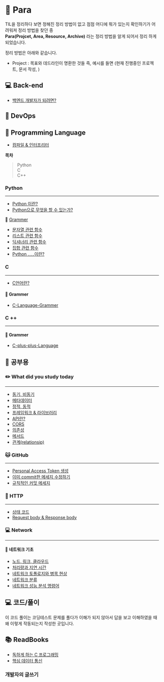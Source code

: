 # 🤔 Para

TIL을 정리하다 보면 정해진 정리 방법이 없고 점점 어디에 뭐가 있는지 확인하기가 어려워져 정리 방법을 찾던 중  
**Para(Projcet, Area, Resource, Archive)** 라는 정리 방법을 알게 되어서 정리 하게 되었습니다.

정리 방법은 아래와 같습니다.

- Project : 목표와 데드라인이 명환한 것들 즉, 예시를 들면 (현재 진행중인 프로젝트, 문서 작성, )

## 💻 Back-end

- <a href="https://github.com/ohyuchan123/TIL_V2/blob/master/%EB%A1%9C%EB%93%9C%EB%A7%B5/%EB%B0%B1%EC%97%94%EB%93%9C%20%EA%B0%9C%EB%B0%9C%EC%9E%90%EA%B0%80%20%EB%90%98%EB%A0%A4%EB%A9%B4%3F.md#-%EB%B0%B1%EC%97%94%EB%93%9C-%EA%B0%9C%EB%B0%9C%EC%9E%90%EA%B0%80-%EB%90%98%EB%A0%A4%EB%A9%B4">백엔드 개발자가 되려면?</a>

## 🚀 DevOps

## 📑 Programming Language

- <a href="https://github.com/ohyuchan123/C-Language-sytax-guide/blob/master/08-19/What%20I%20learned%20while%20studying.md#-%EC%BB%B4%ED%8C%8C%EC%9D%BC-%EC%96%B8%EC%96%B4--%EC%9D%B8%ED%84%B0%ED%94%84%EB%A6%AC%ED%84%B0-%EC%96%B8%EC%96%B4">컴파일 & 인터프리터</a>

**목차**

> Python  
> C  
> C++

### Python

---

- <a href="https://github.com/ohyuchan123/TIL_V2/blob/master/python/Python%20%EC%9D%B4%EB%9E%80%3F.md#python-%EC%9D%B4%EB%9E%80">Python 이란?</a>
- <a href="https://github.com/ohyuchan123/TIL_V2/blob/master/python/What%20you%20can%20do%20with%20python.md#what-you-can-do-with-python">Python으로 무엇을 할 수 있는가?</a>

📝 <a href="https://velog.io/@ohyuchan123/series/Python-Grammer">Grammer</a>

- <a href="https://github.com/ohyuchan123/TIL_V2/blob/master/python/Grammer/%EC%9E%90%EB%A3%8C%ED%98%95/python%20%EB%AC%B8%EC%9E%90%EC%97%B4%20%EA%B4%80%EB%A0%A8%20%ED%95%A8%EC%88%98.md#%EB%AC%B8%EC%9E%90%EC%97%B4-%EA%B4%80%EB%A0%A8-%ED%95%A8%EC%88%98%EB%93%A4">문자열 관련 함수</a>
- <a href="https://github.com/ohyuchan123/TIL_V2/blob/master/python/Grammer/%EC%9E%90%EB%A3%8C%ED%98%95/python%20%EB%A6%AC%EC%8A%A4%ED%8A%B8%20%EA%B4%80%EB%A0%A8%20%ED%95%A8%EC%88%98.md#%EB%A6%AC%EC%8A%A4%ED%8A%B8-%EA%B4%80%EB%A0%A8-%ED%95%A8%EC%88%98">리스트 관련 함수</a>
- <a href="https://github.com/ohyuchan123/TIL_V2/blob/master/python/Grammer/%EC%9E%90%EB%A3%8C%ED%98%95/python%20%EB%94%95%EC%85%94%EB%84%88%EB%A6%AC%20%EA%B4%80%EB%A0%A8%20%ED%95%A8%EC%88%98.md#-%EB%94%95%EC%85%94%EB%84%88%EB%A6%AC-%EA%B4%80%EB%A0%A8-%ED%95%A8%EC%88%98">딕셔너리 관련 함수</a>
- <a href="https://github.com/ohyuchan123/TIL_V2/blob/master/python/Grammer/%EC%9E%90%EB%A3%8C%ED%98%95/python%20%EC%A7%91%ED%95%A9%20%EA%B4%80%EB%A0%A8%20%ED%95%A8%EC%88%98.md#%EC%A7%91%ED%95%A9-%EC%9E%90%EB%A3%8C%ED%98%95-%EA%B4%80%EB%A0%A8-%ED%95%A8%EC%88%98">집합 관련 함수</a>
- <a href="https://github.com/ohyuchan123/TIL_V2/blob/master/python/Grammer/%60...%60.md#python%EC%97%90%EC%84%9C--">Python `...`이란?</a>

### C

---

- <a href="https://github.com/ohyuchan123/TIL_V2/blob/master/C/C%EC%96%B8%EC%96%B4%EB%9E%80%3F.md">C언어란?</a>

#### 📝 Grammer

- <a href = "https://github.com/ohyuchan123/C-Language-sytax-guide">C-Language-Grammer</a>

### C ++

---

#### 📝 Grammer

- <a href="">C-plus-plus-Language</a>

## 📒 공부용

### ✏️ What did you study today

---

- <a href="https://github.com/ohyuchan123/TIL_V2/blob/master/What%20did%20you%20study%20today/%EB%8F%99%EA%B8%B0%2C%20%EB%B9%84%EB%8F%99%EA%B8%B0.md#%EB%8F%99%EA%B8%B0-%EB%B9%84%EB%8F%99%EA%B8%B0-%EC%B2%98%EB%A6%AC">동기, 비동기</a>
- <a href="">메타데이터</a>
- <a href="https://github.com/ohyuchan123/TIL_V2/blob/master/What%20did%20you%20study%20today/%EB%8F%99%EC%A0%81%20%EC%A0%95%EC%A0%81.md#%EC%A0%95%EC%A0%81-%EC%9B%B9%EA%B3%BC-%EB%8F%99%EC%A0%81-%EC%9B%B9%EC%9D%80-%EB%AC%B4%EC%97%87%EC%9D%B8%EA%B0%80">정적, 동적</a>
- <a href="https://github.com/ohyuchan123/TIL_V2/blob/master/What%20did%20you%20study%20today/%ED%94%84%EB%A0%88%EC%9E%84%EC%9B%8C%ED%81%AC%20%26%20%EB%9D%BC%EC%9D%B4%EB%B8%8C%EB%9F%AC%EB%A6%AC.md#%ED%94%84%EB%A0%88%EC%9E%84%EC%9B%8C%ED%81%AC--%EB%9D%BC%EC%9D%B4%EB%B8%8C%EB%9F%AC%EB%A6%AC">프레임워크 & 라이브러리</a>
- <a href="https://github.com/go-payhere/Initial_FastAPI/pull/4#issuecomment-1668154460">API란?</a>
- <a href="https://github.com/ohyuchan123/TIL_V2/blob/master/What%20did%20you%20study%20today/CORS.md#cors">CORS</a>
- <a href="https://github.com/ohyuchan123/TIL_V2/blob/master/What%20did%20you%20study%20today/%EC%9D%98%EC%A1%B4%EC%84%B1.md#-%EC%9D%98%EC%A1%B4%EC%84%B1%EC%9D%B4%EB%9E%80">의존성</a>
- <a href="https://github.com/ohyuchan123/TIL_V2/blob/master/What%20did%20you%20study%20today/%EB%A9%94%EC%84%9C%EB%93%9C.md#%EF%B8%8F-%EA%B0%9D%EC%B2%B4-%EC%A7%80%ED%96%A5-%ED%94%84%EB%A1%9C%EA%B7%B8%EB%9E%98%EB%B0%8D%EC%9D%98-%ED%95%84%EC%88%98-%EC%9A%94%EC%86%8C-%EB%A9%94%EC%84%9C%EB%93%9Cmethod">메서드</a>
- <a href="https://github.com/ohyuchan123/TIL_V2/blob/master/What%20did%20you%20study%20today/relationship.md#relationship%EC%9D%B4%EB%9E%80">관계(relationsip)</a>

### 🐱 GitHub

---

- <a href = "https://github.com/ohyuchan123/TIL_V2/blob/master/Github/token/Personal%20Access%20Token/Github%20%ED%86%A0%ED%81%B0%20%EC%83%9D%EC%84%B1.md#github-%ED%86%A0%ED%81%B0-%EC%83%9D%EC%84%B1">Personal Access Token 생성</a>
- <a href="https://github.com/ohyuchan123/TIL_V2/blob/master/Github/command/%5Bgit%5D%20%EC%9D%B4%EB%AF%B8%20commit%ED%95%9C%20%EB%A9%94%EC%84%B8%EC%A7%80%20%EC%88%98%EC%A0%95%ED%95%98%EA%B8%B0.md#git-%EC%9D%B4%EB%AF%B8-commit%ED%95%9C-%EB%A9%94%EC%84%B8%EC%A7%80-%EC%88%98%EC%A0%95%ED%95%98%EA%B8%B0">이미 commit한 메세지 수정하기</a>
- <a href="https://github.com/ohyuchan123/TIL_V2/blob/master/Github/commit/%EA%B7%9C%EC%B9%99%EC%A0%81%EC%9D%B8%20%EC%BB%A4%EB%B0%8B%20%EB%A9%94%EC%84%B8%EC%A7%80.md#%EA%B7%9C%EC%B9%99%EC%A0%81%EC%9D%B8-commit-%EB%A9%94%EC%84%B8%EC%A7%80">규칙적인 커밋 메세지</a>

### 📕 HTTP

---

- <a href="https://github.com/ohyuchan123/TIL_V2/blob/master/HTTP/HTTP%20%EC%83%81%ED%83%9C%20%EC%BD%94%EB%93%9C.md#http-%EC%83%81%ED%83%9C-%EC%BD%94%EB%93%9C">상태 코드</a>
- <a href="">Request body & Response body</a>

### 💻 Network

---

#### 📄 네트워크 기초

- <a href="https://github.com/ohyuchan123/TIL_V2/blob/master/Network/%EB%84%A4%ED%8A%B8%EC%9B%8C%ED%81%AC%20%EA%B8%B0%EC%B4%88/%EB%85%B8%EB%93%9C%20%26%20%EB%A7%81%ED%81%AC%20%26%20Cloud.md#-%EB%84%A4%ED%8A%B8%EC%9B%8C%ED%81%ACnetwork-%EA%B8%B0%EC%B4%88">노드, 링크, 클라우드</a>
- <a href="https://github.com/ohyuchan123/TIL_V2/blob/master/Network/%EB%84%A4%ED%8A%B8%EC%9B%8C%ED%81%AC%20%EA%B8%B0%EC%B4%88/%EC%B2%98%EB%A6%AC%EB%9F%89%EA%B3%BC%20%EC%A7%80%EC%97%B0%EC%8B%9C%EA%B0%84.md#-%EC%B2%98%EB%A6%AC%EB%9F%89%EA%B3%BC-%EC%A7%80%EC%97%B0-%EC%8B%9C%EA%B0%84">처리량과 지연 시간</a>
- <a href="https://github.com/ohyuchan123/TIL_V2/blob/master/Network/%EB%84%A4%ED%8A%B8%EC%9B%8C%ED%81%AC%20%EA%B8%B0%EC%B4%88/%EB%84%A4%ED%8A%B8%EC%9B%8C%ED%81%AC%20%ED%86%A0%ED%8F%B4%EB%A1%9C%EC%A7%80%EC%99%80%20%EB%B3%91%EB%AA%A9%20%ED%98%84%EC%83%81.md#-%EB%84%A4%ED%8A%B8%EC%9B%8C%ED%81%AC-%ED%86%A0%ED%8F%B4%EB%A1%9C%EC%A7%80%EC%99%80-%EB%B3%91%EB%AA%A9-%ED%98%84%EC%83%81">네트워크 토폴로지와 병목 현상</a>
- <a href="https://github.com/ohyuchan123/TIL_V2/blob/master/Network/%EB%84%A4%ED%8A%B8%EC%9B%8C%ED%81%AC%20%EA%B8%B0%EC%B4%88/%EB%84%A4%ED%8A%B8%EC%9B%8C%ED%81%AC%20%EB%B6%84%EB%A5%98%20%26%20%EB%84%A4%ED%8A%B8%EC%9B%8C%ED%81%AC%20%EC%84%B1%EB%8A%A5%20%EB%B6%84%EC%84%9D%20%EB%AA%85%EB%A0%B9%EC%96%B4.md#-%EB%84%A4%ED%8A%B8%EC%9B%8C%ED%81%AC-%EB%B6%84%EB%A5%98">네트워크 분류</a>
- <a href="https://github.com/ohyuchan123/TIL_V2/blob/master/Network/%EB%84%A4%ED%8A%B8%EC%9B%8C%ED%81%AC%20%EA%B8%B0%EC%B4%88/%EB%84%A4%ED%8A%B8%EC%9B%8C%ED%81%AC%20%EB%B6%84%EB%A5%98%20%26%20%EB%84%A4%ED%8A%B8%EC%9B%8C%ED%81%AC%20%EC%84%B1%EB%8A%A5%20%EB%B6%84%EC%84%9D%20%EB%AA%85%EB%A0%B9%EC%96%B4.md#-%EB%84%A4%ED%8A%B8%EC%9B%8C%ED%81%AC-%EC%84%B1%EB%8A%A5-%EB%B6%84%EC%84%9D-%EB%AA%85%EB%A0%B9%EC%96%B4">네트워크 성능 분석 명령어</a>

## 💻 코드/풀이

이 코드 풀이는 코딩테스트 문제를 풀다가 이해가 되지 않아서 답을 보고 이해하였을 때
왜 이렇게 작동되는지 작성한 곳입니다.

## 📚 ReadBooks

- <a href="">독하게 하는 C 프로그래밍</a>
- <a href="">핵심 데이터 통신</a>

### 개발자의 글쓰기
